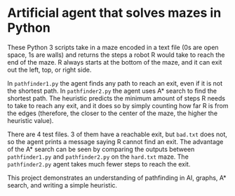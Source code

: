 # Artificial agent that solves mazes in Python

These Python 3 scripts take in a maze encoded in a text file
(0s are open space, 1s are walls) and returns the steps a robot R
would take to reach the end of the maze. R always starts at the bottom
of the maze, and it can exit out the left, top, or right side.

In `pathfinder1.py` the agent finds any path to reach an exit,
even if it is not the shortest path. In `pathfinder2.py` the agent
uses A* search to find the shortest path. The heuristic predicts
the minimum amount of steps R needs to take to reach any exit,
and it does so by simply counting how far R is from the edges
(therefore, the closer to the center of the maze, the higher the heuristic value).

There are 4 test files. 3 of them have a reachable exit, but `bad.txt` does not,
so the agent prints a message saying R cannot find an exit.
The advantage of the A* search can be seen by comparing the outputs
between `pathfinder1.py` and `pathfinder2.py` on the `hard.txt` maze.
The `pathfinder2.py` agent takes much fewer steps to reach the exit.

This project demonstrates an understanding of pathfinding in AI,
graphs, A* search, and writing a simple heuristic.
